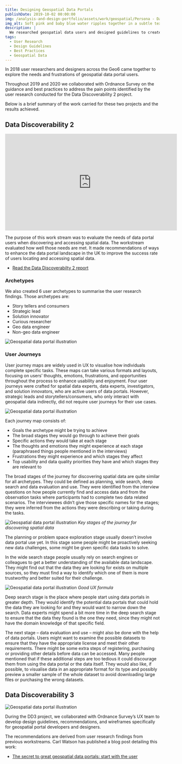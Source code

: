 ```yaml
---
title: Designing Geospatial Data Portals 
publishDate: 2019-10-02 00:00:00
img: /analysis-and-design-portfolio/assets/work/geospatial/Persona - Data Expert.png
img_alt: Soft pink and baby blue water ripples together in a subtle texture.
description: |
  We researched geospatial data users and designed guidelines to create user-friendly portals that make data easy to find and use for better decision-making.
tags:
  - User Research
  - Design Guidelines
  - Best Practices
  - Geospatial Data
---
```


In 2018 user researchers and designers across the Geo6 came together to explore the needs and frustrations of geospatial data portal users.

Throughout 2019 and 2020 we collaborated with Ordnance Survey on the guidance and best practices to address the pain points identified by the user research conducted for the Data Discoverability 2 project.

Below is a brief summary of the work carried for these two projects and the results achieved.

## Data Discoverability 2

<iframe width="560" height="315" src="https://www.youtube.com/embed/8hHPAVvmTSg?si=hy5Je5fVXisT9wrN" title="YouTube video player" frameborder="0" allow="accelerometer; autoplay; clipboard-write; encrypted-media; gyroscope; picture-in-picture; web-share" allowfullscreen></iframe>

The purpose of this work stream was to evaluate the needs of data portal users when discovering and accessing spatial data. The workstream evaluated how well those needs are met. It made recommendations of ways to enhance the data portal landscape in the UK to improve the success rate of users locating and accessing spatial data.

* [Read the Data Discoverabilty 2 report](http://digital-planning.glpages.ad.nerc.ac.uk/design-toolkit/assets/docs/reports/data-portals-report-final-draft-to-os-10-01-20.docx)

### Archetypes

We also created 6 user archetypes to summarise the user research findings. Those archetypes are:

* Story tellers and consumers
* Strategic lead
* Solution innovator
* Curious researcher
* Geo data engineer
* Non-geo data engineer

![Geospatial data portal illustration](/analysis-and-design-portfolio/assets/work/geospatial/Persona-Investigator.png)

### User Journeys

User journey maps are widely used in UX to visualise how individuals complete specific tasks. These maps can take various formats and layouts, focusing on users’ thoughts, emotions, frustrations, and opportunities throughout the process to enhance usability and enjoyment. Four user journeys were crafted for spatial data experts, data experts, investigators, and solution innovators, who are active users of data portals. However, strategic leads and storytellers/consumers, who only interact with geospatial data indirectly, did not require user journeys for their use cases.

![Geospatial data portal illustration](/analysis-and-design-portfolio/assets/work/geospatial/user-journey-data-expert.png)

Each journey map consists of:

* Goals the archetype might be trying to achieve
* The broad stages they would go through to achieve their goals
* Specific actions they would take at each stage
* The thoughts and emotions they might experience at each stage (paraphrased things people mentioned in the interviews)
* Frustrations they might experience and which stages they affect
* Top usability and data quality priorities they have and which stages they are relevant to


The broad stages of the journey for discovering spatial data are quite similar for all archetypes. They could be defined as planning, wide search, deep search and data evaluation and use. They were identified from the interview questions on how people currently find and access data and from the observation tasks where participants had to complete two data related scenarios. The interviewees didn’t give those specific names for the stages; they were inferred from the actions they were describing or taking during the tasks.

![Geospatial data portal illustration](/analysis-and-design-portfolio/assets/work/geospatial/spatial-data-journey-v3.svg)
*Key stages of the journey for discovering spatial data*

The planning or problem space exploration stage usually doesn’t involve data portal use yet. In this stage some people might be proactively seeking new data challenges, some might be given specific data tasks to solve.

In the wide search stage people usually rely on search engines or colleagues to get a better understanding of the available data landscape. They might find out that the data they are looking for exists on multiple sources, so they must find a way to identify which one of them is more trustworthy and better suited for their challenge.

![Geospatial data portal illustration](/analysis-and-design-portfolio/assets/work/geospatial/ux-formula.png)
*Good UX formula*

Deep search stage is the place where people start using data portals in greater depth. They would identify the potential data portals that could hold the data they are looking for and they would want to narrow down the search. Data experts might spend a bit more time in the deep search stage to ensure that the data they found is the one they need, since they might not have the domain knowledge of that specific field.

The next stage – data evaluation and use – might also be done with the help of data portals. Users might want to examine the possible datasets to ensure that they have the appropriate license and meet their other requirements. There might be some extra steps of registering, purchasing or providing other details before data can be accessed. Many people mentioned that if these additional steps are too tedious it could discourage them from using the data portal or the data itself. They would also like, if possible, to visualise data in an appropriate format for its type and possibly preview a smaller sample of the whole dataset to avoid downloading large files or purchasing the wrong datasets.

## Data Discoverability 3

![Geospatial data portal illustration](/analysis-and-design-portfolio/assets/work/geospatial/geospatial-wireframes-v2.png)

During the DD3 project, we collaborated with Ordnance Survey’s UX team to develop design guidelines, recommendations, and wireframes specifically for geospatial portal developers and designers.

The recommendations are derived from user research findings from previous workstreams. Carl Watson has published a blog post detailing this work:

* [The secret to great geospatial data portals: start with the user](https://geospatialcommission.blog.gov.uk/2021/09/10/the-secret-to-great-geospatial-data-portals-start-with-the-user/)




